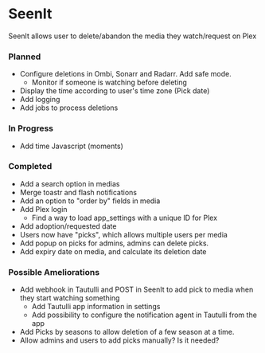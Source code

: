 # SeenIt
SeenIt allows user to delete/abandon the media they watch/request on Plex

### Planned
- Configure deletions in Ombi, Sonarr and Radarr. Add safe mode.
    - Monitor if someone is watching before deleting
- Display the time according to user's time zone (Pick date)
- Add logging
- Add jobs to process deletions

### In Progress
- Add time Javascript (moments)

### Completed
- Add a search option in medias
- Merge toastr and flash notifications
- Add an option to "order by" fields in media
- Add Plex login
    - Find a way to load app_settings with a unique ID for Plex
- Add adoption/requested date
- Users now have "picks", which allows multiple users per media
- Add popup on picks for admins, admins can delete picks.
- Add expiry date on media, and calculate its deletion date

### Possible Ameliorations
- Add webhook in Tautulli and POST in SeenIt to add pick to media when they start watching something
    - Add Tautulli app information in settings
    - Add possibility to configure the notification agent in Tautulli from the app
- Add Picks by seasons to allow deletion of a few season at a time.
- Allow admins and users to add picks manually? Is it needed?